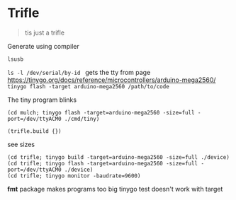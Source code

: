# Trifle

> tis just a trifle

Generate using compiler

`lsusb`

`ls -l /dev/serial/by-id `
gets the tty
from page
https://tinygo.org/docs/reference/microcontrollers/arduino-mega2560/
`tinygo flash -target arduino-mega2560 /path/to/code`

The tiny program blinks
```
(cd mulch; tinygo flash -target=arduino-mega2560 -size=full -port=/dev/ttyACM0 ./cmd/tiny)
```

```
(trifle.build {})
```

see sizes
```
(cd trifle; tinygo build -target=arduino-mega2560 -size=full ./device)
(cd trifle; tinygo flash -target=arduino-mega2560 -size=full -port=/dev/ttyACM0 ./device)
(cd trifle; tinygo monitor -baudrate=9600)
```


**fmt** package makes programs too big
tinygo test doesn't work with target
